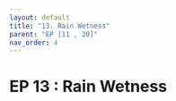 ```yaml
---
layout: default
title: "13. Rain Wetness"
parent: "EP [11 , 20]"
nav_order: 4
---
```


# EP 13 : Rain Wetness

